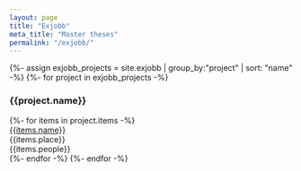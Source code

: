 ```yaml
---
layout: page
title: "Exjobb"
meta_title: "Master theses"
permalink: "/exjobb/"
---
```


{%- assign exjobb_projects = site.exjobb | group_by:"project" | sort: "name" -%}
{%- for project in exjobb_projects -%}
    <h3>{{project.name}}</h3>
    {%- for items in project.items -%}
        <div class="row">
            <div class="column medium-7"><a href="{{site.url}}{{site.baseurl}}{{items.url}}">{{items.name}}</a></div>
            <div class="column medium-4">{{items.place}}</div>
            <div class="column medium-1">{{items.people}}</div>
        </div>
    {%- endfor -%}
{%- endfor -%}
